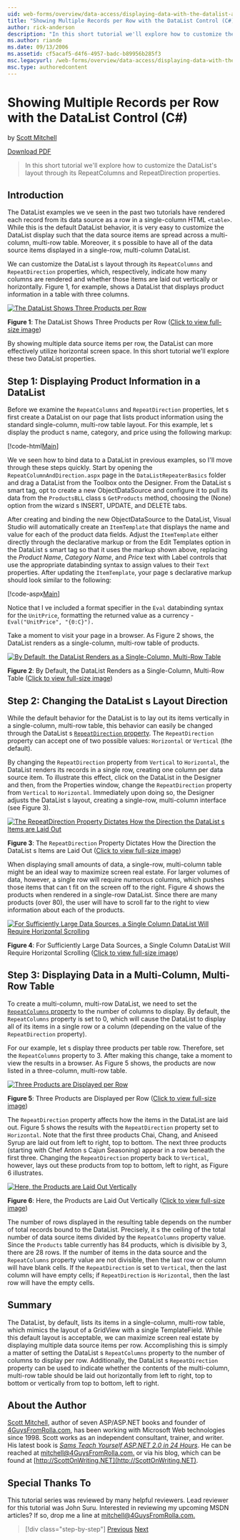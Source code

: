 ```yaml
---
uid: web-forms/overview/data-access/displaying-data-with-the-datalist-and-repeater/showing-multiple-records-per-row-with-the-datalist-control-cs
title: "Showing Multiple Records per Row with the DataList Control (C#) | Microsoft Docs"
author: rick-anderson
description: "In this short tutorial we'll explore how to customize the DataList's layout through its RepeatColumns and RepeatDirection properties."
ms.author: riande
ms.date: 09/13/2006
ms.assetid: cf5acaf5-d4f6-4957-badc-b89956b285f3
msc.legacyurl: /web-forms/overview/data-access/displaying-data-with-the-datalist-and-repeater/showing-multiple-records-per-row-with-the-datalist-control-cs
msc.type: authoredcontent
---
```

# Showing Multiple Records per Row with the DataList Control (C#)

by [Scott Mitchell](https://twitter.com/ScottOnWriting)

[Download PDF](showing-multiple-records-per-row-with-the-datalist-control-cs/_static/datatutorial31cs1.pdf)

> In this short tutorial we'll explore how to customize the DataList's layout through its RepeatColumns and RepeatDirection properties.

## Introduction

The DataList examples we ve seen in the past two tutorials have rendered each record from its data source as a row in a single-column HTML `<table>`. While this is the default DataList behavior, it is very easy to customize the DataList display such that the data source items are spread across a multi-column, multi-row table. Moreover, it s possible to have all of the data source items displayed in a single-row, multi-column DataList.

We can customize the DataList s layout through its `RepeatColumns` and `RepeatDirection` properties, which, respectively, indicate how many columns are rendered and whether those items are laid out vertically or horizontally. Figure 1, for example, shows a DataList that displays product information in a table with three columns.

[![The DataList Shows Three Products per Row](showing-multiple-records-per-row-with-the-datalist-control-cs/_static/image2.png)](showing-multiple-records-per-row-with-the-datalist-control-cs/_static/image1.png)

**Figure 1**: The DataList Shows Three Products per Row ([Click to view full-size image](showing-multiple-records-per-row-with-the-datalist-control-cs/_static/image3.png))

By showing multiple data source items per row, the DataList can more effectively utilize horizontal screen space. In this short tutorial we'll explore these two DataList properties.

## Step 1: Displaying Product Information in a DataList

Before we examine the `RepeatColumns` and `RepeatDirection` properties, let s first create a DataList on our page that lists product information using the standard single-column, multi-row table layout. For this example, let s display the product s name, category, and price using the following markup:

[!code-html[Main](showing-multiple-records-per-row-with-the-datalist-control-cs/samples/sample1.html)]

We ve seen how to bind data to a DataList in previous examples, so I'll move through these steps quickly. Start by opening the `RepeatColumnAndDirection.aspx` page in the `DataListRepeaterBasics` folder and drag a DataList from the Toolbox onto the Designer. From the DataList s smart tag, opt to create a new ObjectDataSource and configure it to pull its data from the `ProductsBLL` class s `GetProducts` method, choosing the (None) option from the wizard s INSERT, UPDATE, and DELETE tabs.

After creating and binding the new ObjectDataSource to the DataList, Visual Studio will automatically create an `ItemTemplate` that displays the name and value for each of the product data fields. Adjust the `ItemTemplate` either directly through the declarative markup or from the Edit Templates option in the DataList s smart tag so that it uses the markup shown above, replacing the *Product Name*, *Category Name*, and *Price* text with Label controls that use the appropriate databinding syntax to assign values to their `Text` properties. After updating the `ItemTemplate`, your page s declarative markup should look similar to the following:

[!code-aspx[Main](showing-multiple-records-per-row-with-the-datalist-control-cs/samples/sample2.aspx)]

Notice that I ve included a format specifier in the `Eval` databinding syntax for the `UnitPrice`, formatting the returned value as a currency - `Eval("UnitPrice", "{0:C}").`

Take a moment to visit your page in a browser. As Figure 2 shows, the DataList renders as a single-column, multi-row table of products.

[![By Default, the DataList Renders as a Single-Column, Multi-Row Table](showing-multiple-records-per-row-with-the-datalist-control-cs/_static/image5.png)](showing-multiple-records-per-row-with-the-datalist-control-cs/_static/image4.png)

**Figure 2**: By Default, the DataList Renders as a Single-Column, Multi-Row Table ([Click to view full-size image](showing-multiple-records-per-row-with-the-datalist-control-cs/_static/image6.png))

## Step 2: Changing the DataList s Layout Direction

While the default behavior for the DataList is to lay out its items vertically in a single-column, multi-row table, this behavior can easily be changed through the DataList s [`RepeatDirection` property](https://msdn.microsoft.com/system.web.ui.webcontrols.datalist.repeatdirection.aspx). The `RepeatDirection` property can accept one of two possible values: `Horizontal` or `Vertical` (the default).

By changing the `RepeatDirection` property from `Vertical` to `Horizontal`, the DataList renders its records in a single row, creating one column per data source item. To illustrate this effect, click on the DataList in the Designer and then, from the Properties window, change the `RepeatDirection` property from `Vertical` to `Horizontal`. Immediately upon doing so, the Designer adjusts the DataList s layout, creating a single-row, multi-column interface (see Figure 3).

[![The RepeatDirection Property Dictates How the Direction the DataList s Items are Laid Out](showing-multiple-records-per-row-with-the-datalist-control-cs/_static/image8.png)](showing-multiple-records-per-row-with-the-datalist-control-cs/_static/image7.png)

**Figure 3**: The `RepeatDirection` Property Dictates How the Direction the DataList s Items are Laid Out ([Click to view full-size image](showing-multiple-records-per-row-with-the-datalist-control-cs/_static/image9.png))

When displaying small amounts of data, a single-row, multi-column table might be an ideal way to maximize screen real estate. For larger volumes of data, however, a single row will require numerous columns, which pushes those items that can t fit on the screen off to the right. Figure 4 shows the products when rendered in a single-row DataList. Since there are many products (over 80), the user will have to scroll far to the right to view information about each of the products.

[![For Sufficiently Large Data Sources, a Single Column DataList Will Require Horizontal Scrolling](showing-multiple-records-per-row-with-the-datalist-control-cs/_static/image11.png)](showing-multiple-records-per-row-with-the-datalist-control-cs/_static/image10.png)

**Figure 4**: For Sufficiently Large Data Sources, a Single Column DataList Will Require Horizontal Scrolling ([Click to view full-size image](showing-multiple-records-per-row-with-the-datalist-control-cs/_static/image12.png))

## Step 3: Displaying Data in a Multi-Column, Multi-Row Table

To create a multi-column, multi-row DataList, we need to set the [`RepeatColumns` property](https://msdn.microsoft.com/system.web.ui.webcontrols.datalist.repeatcolumns.aspx) to the number of columns to display. By default, the `RepeatColumns` property is set to 0, which will cause the DataList to display all of its items in a single row or a column (depending on the value of the `RepeatDirection` property).

For our example, let s display three products per table row. Therefore, set the `RepeatColumns` property to 3. After making this change, take a moment to view the results in a browser. As Figure 5 shows, the products are now listed in a three-column, multi-row table.

[![Three Products are Displayed per Row](showing-multiple-records-per-row-with-the-datalist-control-cs/_static/image14.png)](showing-multiple-records-per-row-with-the-datalist-control-cs/_static/image13.png)

**Figure 5**: Three Products are Displayed per Row ([Click to view full-size image](showing-multiple-records-per-row-with-the-datalist-control-cs/_static/image15.png))

The `RepeatDirection` property affects how the items in the DataList are laid out. Figure 5 shows the results with the `RepeatDirection` property set to `Horizontal`. Note that the first three products Chai, Chang, and Aniseed Syrup are laid out from left to right, top to bottom. The next three products (starting with Chef Anton s Cajun Seasoning) appear in a row beneath the first three. Changing the `RepeatDirection` property back to `Vertical`, however, lays out these products from top to bottom, left to right, as Figure 6 illustrates.

[![Here, the Products are Laid Out Vertically](showing-multiple-records-per-row-with-the-datalist-control-cs/_static/image17.png)](showing-multiple-records-per-row-with-the-datalist-control-cs/_static/image16.png)

**Figure 6**: Here, the Products are Laid Out Vertically ([Click to view full-size image](showing-multiple-records-per-row-with-the-datalist-control-cs/_static/image18.png))

The number of rows displayed in the resulting table depends on the number of total records bound to the DataList. Precisely, it s the ceiling of the total number of data source items divided by the `RepeatColumns` property value. Since the `Products` table currently has 84 products, which is divisible by 3, there are 28 rows. If the number of items in the data source and the `RepeatColumns` property value are not divisible, then the last row or column will have blank cells. If the `RepeatDirection` is set to `Vertical`, then the last column will have empty cells; if `RepeatDirection` is `Horizontal`, then the last row will have the empty cells.

## Summary

The DataList, by default, lists its items in a single-column, multi-row table, which mimics the layout of a GridView with a single TemplateField. While this default layout is acceptable, we can maximize screen real estate by displaying multiple data source items per row. Accomplishing this is simply a matter of setting the DataList s `RepeatColumns` property to the number of columns to display per row. Additionally, the DataList s `RepeatDirection` property can be used to indicate whether the contents of the multi-column, multi-row table should be laid out horizontally from left to right, top to bottom or vertically from top to bottom, left to right.

## About the Author

[Scott Mitchell](http://www.4guysfromrolla.com/ScottMitchell.shtml), author of seven ASP/ASP.NET books and founder of [4GuysFromRolla.com](http://www.4guysfromrolla.com), has been working with Microsoft Web technologies since 1998. Scott works as an independent consultant, trainer, and writer. His latest book is [*Sams Teach Yourself ASP.NET 2.0 in 24 Hours*](https://www.amazon.com/exec/obidos/ASIN/0672327384/4guysfromrollaco). He can be reached at [mitchell@4GuysFromRolla.com.](mailto:mitchell@4GuysFromRolla.com) or via his blog, which can be found at [http://ScottOnWriting.NET](http://ScottOnWriting.NET).

## Special Thanks To

This tutorial series was reviewed by many helpful reviewers. Lead reviewer for this tutorial was John Suru. Interested in reviewing my upcoming MSDN articles? If so, drop me a line at [mitchell@4GuysFromRolla.com.](mailto:mitchell@4GuysFromRolla.com)

> [!div class="step-by-step"]
> [Previous](formatting-the-datalist-and-repeater-based-upon-data-cs.md)
> [Next](nested-data-web-controls-cs.md)

